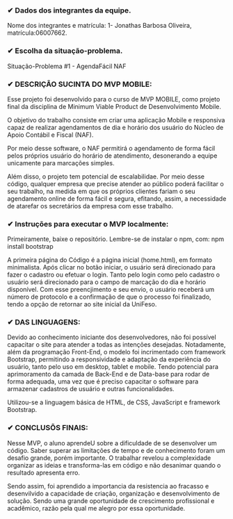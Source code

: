 ### ✔ Dados dos integrantes da equipe.
Nome dos integrantes e matrícula:
1- Jonathas Barbosa Oliveira, matrícula:06007662. 

### ✔ Escolha da situação-problema.
Situação-Problema #1 - AgendaFácil NAF

### ✔ DESCRIÇÃO SUCINTA DO MVP MOBILE:
Esse projeto foi desenvolvido para o curso de MVP MOBILE, como projeto final da disciplina de Minimum Viable Product de Desenvolvimento Mobile. 

O objetivo do trabalho consiste em criar uma aplicação Mobile e responsiva capaz de realizar agendamentos de dia e horário dos usuário do Núcleo de Apoio Contábil e Fiscal (NAF). 

Por meio desse software, o NAF permitirá o agendamento de forma fácil pelos próprios usuário do horário de atendimento, desonerando a equipe unicamente para marcações simples. 

Além disso, o projeto tem potencial de escalabilidae. Por meio desse código, qualquer empresa que precise atender ao público poderá facilitar o seu trabalho, na medida em que os próprios clientes fariam o seu agendamento online de forma fácil e segura, efitando, assim, a necessidade de atarefar os secretários da empresa com esse trabalho. 

### ✔ Instruções para executar o MVP localmente:
Primeiramente, baixe o repositório. Lembre-se de instalar o npm, com: npm install bootstrap 

A primeira página do Código é a página inicial (home.html), em formato minimalista. Após clicar no botão iniciar, o usuário será direcionado para fazer o cadastro ou efetuar o login. Tanto pelo login como pelo cadastro o usuário será direcionado para o campo de marcação do dia e horário disponível. Com esse preencjimento e seu envio, o usuário receberá um número de protocolo e a confirmação de que o processo foi finalizado, tendo a opção de retornar ao site inicial da UniFeso.

### ✔ DAS LINGUAGENS:
Devido ao conhecimento iniciante dos desenvolvedores, não foi possível capacitar o site para atender a todas as intenções desejadas. Notadamente, além da programação Front-End, o modelo foi incrimentado com framework Bootstrap, permitindo a responsividade e adaptação da experiência do usuário, tanto pelo uso em desktop, tablet e mobile. Tendo potencial para aprimoramento da camada de Back-End e de Data-base para rodar de forma adequada, uma vez que é preciso capacitar o software para armazenar cadastros de usuário e outras funcionalidades.

Utilizou-se a linguagem básica de HTML, de CSS, JavaScript e framework Bootstrap.


### ✔ CONCLUSÕS FINAIS:
Nesse MVP, o aluno aprendeU sobre a dificuldade de se desenvolver um código. Saber superar as limitações de tempo e de conhecimento foram um desafio grande, porém importante. O trabalhar revelou a complexidade organizar as ideias e transforma-las em código e não desanimar quando o resultado apresenta erro. 

Sendo assim, foi aprendido a importancia da resistencia ao fracasso e desenvilvido a capacidade de criação, organização e desenvolvimento de solução. Sendo uma grande oportunidade de crescimento profissional e acadêmico, razão pela qual me alegro por essa oportunidade.
